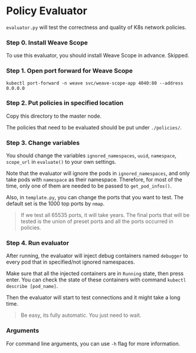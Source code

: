 # Policy Evaluator

`evaluator.py` will test the correctness and quality of K8s network policies.

### Step 0. Install Weave Scope

To use this evaluator, you should install Weave Scope in advance. Skipped.

### Step 1. Open port forward for Weave Scope

```shell
kubectl port-forward -n weave svc/weave-scope-app 4040:80 --address 0.0.0.0
```

### Step 2. Put policies in specified location

Copy this directory to the master node.

The policies that need to be evaluated should be put under `./policies/`.

### Step 3. Change variables

You should change the variables `ignored_namespaces`, `uuid`, `namespace`, `scope_url` in `evaluate()` to your own settings.

Note that the evaluator will ignore the pods in `ignored_namespaces`, and only take pods with `namespace` as their namespace. Therefore, for most of the time, only one of them are needed to be passed to `get_pod_infos()`.

Also, in `template.py`, you can change the ports that you want to test. The default set is the 1000 top ports by `nmap`.

> If we test all 65535 ports, it will take years. The final ports that will be tested is the union of preset ports and all the ports occurred in policies.

### Step 4. Run evaluator

After running, the evaluator will inject debug containers named `debugger` to every pod that in specified/not ignored namespaces.

Make sure that all the injected containers are in `Running` state, then press enter. You can check the state of these containers with command `kubectl describe [pod_name]`.

Then the evaluator will start to test connections and it might take a long time.

> Be easy, its fully automatic. You just need to wait.

### Arguments

For command line arguments, you can use `-h` flag for more information.

